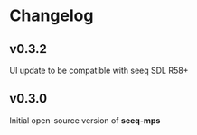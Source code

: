 # Changelog

v0.3.2
---
UI update to be compatible with seeq SDL R58+


v0.3.0
---
Initial open-source version of **seeq-mps**
